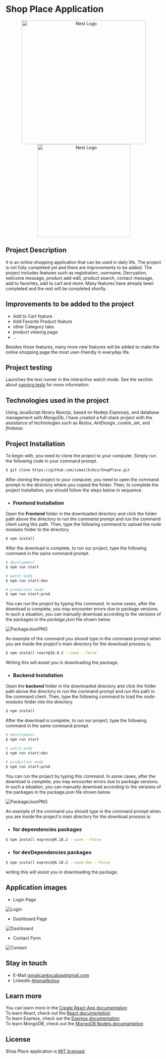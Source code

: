 # Shop Place Application

<p align="center">
  <a href="https://nodejs.org/en/docs" target="blank"><img src="https://firebasestorage.googleapis.com/v0/b/shopplace-41632.appspot.com/o/Githup%2FNodeJs.png?alt=media&token=a0457543-9e06-429a-9364-fddc0e5b65b0&_gl=1*shqfs2*_ga*MTc4OTQzODUwNy4xNjk0Nzk3MzI5*_ga_CW55HF8NVT*MTY5Nzg4MTIyMi4yNC4xLjE2OTc4ODI0MDEuMjMuMC4w" width="400" alt="Nest Logo" /></a>
  <a href="https://legacy.reactjs.org/docs/getting-started.html" target="blank"><img src="https://firebasestorage.googleapis.com/v0/b/shopplace-41632.appspot.com/o/Githup%2FReactJs.png?alt=media&token=214d305b-a1af-437b-8eb7-e5a90b98f253&_gl=1*y4l745*_ga*MTc4OTQzODUwNy4xNjk0Nzk3MzI5*_ga_CW55HF8NVT*MTY5Nzg4MTIyMi4yNC4xLjE2OTc4ODIzODAuNDQuMC4w" width="300" alt="Nest Logo" /></a>
</p>

## Project Description
It is an online shopping application that can be used in daily life. The project is not fully completed yet and there are improvements to be added. The project includes features such as registration, username, Decryption, welcome message, product add-edit, product search, contact message, add to favorites, add to cart and more. Many features have already been completed and the rest will be completed shortly.

## Improvements to be added to the project
- Add to Cart feature
- Add Favorite Product feature
- other Category tabs
- product viewing page.
- ...

Besides these features, many more new features will be added to make the online shopping page the most user-friendly in everyday life.

## Project testing
Launches the test runner in the interactive watch mode.
See the section about [running tests](https://create-react-app.dev/docs/running-tests/) for more information.

## Technologies used in the project
Using JavaScript library *Reactjs*, based on Nodejs *Expressjs*, and database management with *MongoDb*, I have created a full-stack project with the assistance of technologies such as *Redux*, *AntDesign*, *cookie*, *jwt*, and *firebase*.

## Project Installation
To begin with, you need to clone the project to your computer. Simply run the following code in your command prompt.
```bash
$ git clone https://github.com/ismailkcbss/ShopPlace.git
```
After cloning the project to your computer, you need to open the command prompt in the directory where you copied the folder. Then, to complete the project installation, you should follow the steps below in sequence.

- ### Frontend Installation

Open the **Frontend** folder in the downloaded directory and click the folder path above the directory to run the *command prompt* and run the command client using this path. Then, type the following command to upload the *node modules* folder to the directory

```bash
$ npm install
```

After the download is complete, to run our project, type the following command in the same command prompt.

```bash
# development
$ npm run start

# watch mode
$ npm run start:dev

# production mode
$ npm run start:prod
```

You can run the project by typing this command. In some cases, after the download is complete, you may encounter errors due to package versions. In such a situation, you can manually download according to the versions of the packages in the *package.json* file shown below

![PackageJsonPNG](https://firebasestorage.googleapis.com/v0/b/shopplace-41632.appspot.com/o/Githup%2FshopplaceFrontPackage.png?alt=media&token=0d5e435f-6726-4e12-8835-4dd545625a3d&_gl=1*mpqnoh*_ga*MTc4OTQzODUwNy4xNjk0Nzk3MzI5*_ga_CW55HF8NVT*MTY5Nzg4NDU4OC4yNS4xLjE2OTc4ODc1MjMuMjQuMC4w)

An example of the command you should type in the command prompt when you are inside the project's main directory for the download process is;
```bash
$ npm install react@18.0.2 --save --force
```
Writing this will assist you in downloading the package.

- ### Backend Installation 

Open the **backend** folder in the downloaded directory and click the folder path above the directory to run the command prompt and run this path in the command client. Then, type the following command to load the *node-modules* folder into the directory

```bash
$ npm install
```

After the download is complete, to run our project, type the following command in the same command prompt
```bash
# development
$ npm run start

# watch mode
$ npm run start:dev

# production mode
$ npm run start:prod
```

You can run the project by typing this command. In some cases, after the download is complete, you may encounter errors due to package versions. In such a situation, you can manually download according to the versions of the packages in the package.json file shown below.

![PackageJsonPNG](https://firebasestorage.googleapis.com/v0/b/shopplace-41632.appspot.com/o/Githup%2FshopplaceBackendPackage.png?alt=media&token=7b153fec-f600-418d-92ad-976b53f3cdc6&_gl=1*p6riy7*_ga*MTc4OTQzODUwNy4xNjk0Nzk3MzI5*_ga_CW55HF8NVT*MTY5Nzg4NDU4OC4yNS4xLjE2OTc4ODc0OTcuNTAuMC4w)

An example of the command you should type in the command prompt when you are inside the project's main directory for the download process is:

- ### for dependencies packages
```bash
$ npm install express@4.18.2 --save --force
```


- ### for devDependencies packages
```bash
$ npm install express@4.18.2 --save-dev --force
```
writing this will assist you in downloading the package.

## Application images

- Login Page

![Login](https://firebasestorage.googleapis.com/v0/b/shopplace-41632.appspot.com/o/Githup%2FshopplaceLogin.png?alt=media&token=658be220-ecd7-4439-b178-ad9d942f94f3&_gl=1*1a63xbj*_ga*MTc4OTQzODUwNy4xNjk0Nzk3MzI5*_ga_CW55HF8NVT*MTY5Nzg4NDU4OC4yNS4xLjE2OTc4ODc4NzUuMTguMC4w)

- Dashboard Page

![Dashboard](https://firebasestorage.googleapis.com/v0/b/shopplace-41632.appspot.com/o/Githup%2FshopplaceDashboard.png?alt=media&token=7789526c-3f7a-4bfb-a38f-28c0ce3da704&_gl=1*wd5735*_ga*MTc4OTQzODUwNy4xNjk0Nzk3MzI5*_ga_CW55HF8NVT*MTY5Nzg4NDU4OC4yNS4xLjE2OTc4ODc4NDguNDUuMC4w)

- Contact Form

![Contact](https://firebasestorage.googleapis.com/v0/b/shopplace-41632.appspot.com/o/Githup%2FshopplaceContact.png?alt=media&token=81a39ab9-d2ce-4c64-bc35-69c688a98d4b&_gl=1*flig6z*_ga*MTc4OTQzODUwNy4xNjk0Nzk3MzI5*_ga_CW55HF8NVT*MTY5Nzg4NDU4OC4yNS4xLjE2OTc4ODc4OTEuMi4wLjA.)


## Stay in touch
- E-Mail [ismailcankocabas@gmail.com](ismailcankocabas@gmail.com)
- LinkedIn [@ismailkcbss](https://www.linkedin.com/in/ismailkcbss/)

## Learn more

You can learn more in the [Create React App documentation](https://create-react-app.dev/docs/getting-started/) <br/>
To learn React, check out the [React documentation](https://react.dev/)<br/>
To learn Express, check out the [Express documentation](https://expressjs.com/)<br/>
To learn MongoDB, check out the [MongoDB Nodejs documantation](https://www.mongodb.com/docs/drivers/node/current/) <br/>

## License
Shop Place application is [MIT licensed](LICENSE).
